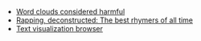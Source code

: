 - [Word clouds considered harmful](http://www.niemanlab.org/2011/10/word-clouds-considered-harmful/)
- [Rapping, deconstructed: The best rhymers of all time](https://www.youtube.com/watch?v=QWveXdj6oZU)
- [Text visualization browser](http://textvis.lnu.se/)
